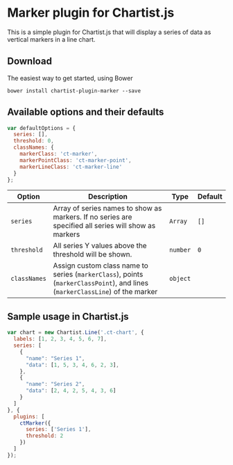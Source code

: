 # Marker plugin for Chartist.js

This is a simple plugin for Chartist.js that will display a series of data as vertical markers in a line chart.

## Download
The easiest way to get started, using Bower
```
bower install chartist-plugin-marker --save
```

## Available options and their defaults

```javascript
var defaultOptions = {
  series: [],
  threshold: 0,
  classNames: {
    markerClass: 'ct-marker',
    markerPointClass: 'ct-marker-point',
    markerLineClass: 'ct-marker-line'
  }
};
```

| __Option__ | __Description__ | __Type__ | __Default__ |
| ---        | ---             | ---      | ---         |
| `series` | Array of series names to show as markers. If no series are specified all series will show as markers | `Array` | `[]` |
| `threshold` | All series Y values above the threshold will be shown. | `number` | `0` |
| `classNames` | Assign custom class name to series (`markerClass`), points (`markerClassPoint`), and lines (`markerClassLine`) of the marker  | `object` | |


## Sample usage in Chartist.js

```javascript
var chart = new Chartist.Line('.ct-chart', {
  labels: [1, 2, 3, 4, 5, 6, 7],
  series: [
    {
      "name": "Series 1",
      "data": [1, 5, 3, 4, 6, 2, 3],
    },
    {
      "name": "Series 2",
      "data": [2, 4, 2, 5, 4, 3, 6]
    }
  ]
}, {
  plugins: [
    ctMarker({
      series: ['Series 1'],
      threshold: 2
    })
  ]
});
```
